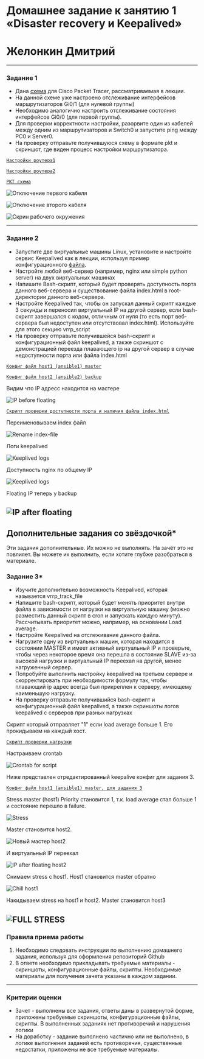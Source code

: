 # Домашнее задание к занятию 1 «Disaster recovery и Keepalived»

# Желонкин Дмитрий

------


### Задание 1
- Дана [схема](1/hsrp_advanced.pkt) для Cisco Packet Tracer, рассматриваемая в лекции.
- На данной схеме уже настроено отслеживание интерфейсов маршрутизаторов Gi0/1 (для нулевой группы)
- Необходимо аналогично настроить отслеживание состояния интерфейсов Gi0/0 (для первой группы).
- Для проверки корректности настройки, разорвите один из кабелей между одним из маршрутизаторов и Switch0 и запустите ping между PC0 и Server0.
- На проверку отправьте получившуюся схему в формате pkt и скриншот, где виден процесс настройки маршрутизатора.

[`Настройки роутера1`](https://github.com/deadwhitepunk/hw-HA-01/blob/main/settings_router1)

[`Настройки роутера2`](https://github.com/deadwhitepunk/hw-HA-01/blob/main/settings_router2)

[`PKT схема`](https://github.com/deadwhitepunk/hw-HA-01/blob/main/hsrp_advanced.pkt)

![Отключение первого кабеля](https://github.com/deadwhitepunk/hw-HA-01/blob/main/img/image_RSHP_broke_cable.png)

![Отключение второго кабеля](https://github.com/deadwhitepunk/hw-HA-01/blob/main/img/image_broke_cable2.png)

![Скрин рабочего окружения](https://github.com/deadwhitepunk/hw-HA-01/blob/main/img/image_scr_cisco.png)

------


### Задание 2
- Запустите две виртуальные машины Linux, установите и настройте сервис Keepalived как в лекции, используя пример конфигурационного [файла](1/keepalived-simple.conf).
- Настройте любой веб-сервер (например, nginx или simple python server) на двух виртуальных машинах
- Напишите Bash-скрипт, который будет проверять доступность порта данного веб-сервера и существование файла index.html в root-директории данного веб-сервера.
- Настройте Keepalived так, чтобы он запускал данный скрипт каждые 3 секунды и переносил виртуальный IP на другой сервер, если bash-скрипт завершался с кодом, отличным от нуля (то есть порт веб-сервера был недоступен или отсутствовал index.html). Используйте для этого секцию vrrp_script
- На проверку отправьте получившейся bash-скрипт и конфигурационный файл keepalived, а также скриншот с демонстрацией переезда плавающего ip на другой сервер в случае недоступности порта или файла index.html

[`Конфиг файл host1 (ansible1) master`](https://github.com/deadwhitepunk/hw-HA-01/blob/main/keepalived_master.conf)

[`Конфиг файл host2 (ansible2) backup`](https://github.com/deadwhitepunk/hw-HA-01/blob/main/keepalived_backup_host3.conf)

Видим что IP адресс находится на мастере

![IP before floating](https://github.com/deadwhitepunk/hw-HA-01/blob/main/img/image_before_float.png)

[`Скрипт проверки доступности порта и наличия файла index.html`](https://github.com/deadwhitepunk/hw-HA-01/blob/main/vrrp_script.sh)

Переименовываем index файл

![Rename index-file](https://github.com/deadwhitepunk/hw-HA-01/blob/main/img/image_rename_index.png)

Логи keepalived

![Keeplived logs](https://github.com/deadwhitepunk/hw-HA-01/blob/main/img/image_float_after_rename_index.png)

Доступность nginx по общему IP

![Keeplived logs](https://github.com/deadwhitepunk/hw-HA-01/blob/main/img/image_nginx_after_rename_index.png)

Floating IP теперь у backup

![IP after floating](https://github.com/deadwhitepunk/hw-HA-01/blob/main/img/image_after_floating.png)
------

## Дополнительные задания со звёздочкой*

Эти задания дополнительные. Их можно не выполнять. На зачёт это не повлияет. Вы можете их выполнить, если хотите глубже разобраться в материале.
 
### Задание 3*
- Изучите дополнительно возможность Keepalived, которая называется vrrp_track_file
- Напишите bash-скрипт, который будет менять приоритет внутри файла в зависимости от нагрузки на виртуальную машину (можно разместить данный скрипт в cron и запускать каждую минуту). Рассчитывать приоритет можно, например, на основании Load average.
- Настройте Keepalived на отслеживание данного файла.
- Нагрузите одну из виртуальных машин, которая находится в состоянии MASTER и имеет активный виртуальный IP и проверьте, чтобы через некоторое время она перешла в состояние SLAVE из-за высокой нагрузки и виртуальный IP переехал на другой, менее нагруженный сервер.
- Попробуйте выполнить настройку keepalived на третьем сервере и скорректировать при необходимости формулу так, чтобы плавающий ip адрес всегда был прикреплен к серверу, имеющему наименьшую нагрузку.
- На проверку отправьте получившийся bash-скрипт и конфигурационный файл keepalived, а также скриншоты логов keepalived с серверов при разных нагрузках

Скрипт который отправляет "1" если load average больше 1. Его прокидываем на каждый хост.

[`Скрипт проверки нагрузки`](https://github.com/deadwhitepunk/hw-HA-01/blob/main/loadbalancer.sh)

Настраиваем crontab

![Crontab for script](https://github.com/deadwhitepunk/hw-HA-01/blob/main/img/image_crontab.png)

Ниже представлен отредактированный keepalive конфиг для задания 3.

[`Конфиг файл host1 (ansible1) master, для задания 3`](https://github.com/deadwhitepunk/hw-HA-01/blob/main/keepalived_exerc3_master.conf)

Stress master (host1) Priority становится 1, т.к. load average стал больше 1 и состояние перешло в failure.

![Stress](https://github.com/deadwhitepunk/hw-HA-01/blob/main/img/image_stress_master.png)

Master становится host2.

![Новый мастер host2](https://github.com/deadwhitepunk/hw-HA-01/blob/main/img/image_slave_become_a_master.png)

И виртуальный IP переехал

![IP after floating host2](https://github.com/deadwhitepunk/hw-HA-01/blob/main/img/image_float_ip_exc3.png)

Снимаем stress с host1. Host1 становится master обратно

![Chill host1](https://github.com/deadwhitepunk/hw-HA-01/blob/main/img/image_master_become_master_again.png)

Накидываем stress на host1 и host2. Master становится host3

![FULL STRESS](https://github.com/deadwhitepunk/hw-HA-01/blob/main/img/image_stress_2host_master_3host.png)
------


### Правила приема работы

1. Необходимо следовать инструкции по выполнению домашнего задания, используя для оформления репозиторий Github
2. В ответе необходимо прикладывать требуемые материалы - скриншоты, конфигурационные файлы, скрипты. Необходимые материалы для получения зачета указаны в каждом задании.


------

### Критерии оценки

- Зачет - выполнены все задания, ответы даны в развернутой форме, приложены требуемые скриншоты, конфигурационные файлы, скрипты. В выполненных заданиях нет противоречий и нарушения логики
- На доработку - задание выполнено частично или не выполнено, в логике выполнения заданий есть противоречия, существенные недостатки, приложены не все требуемые материалы.